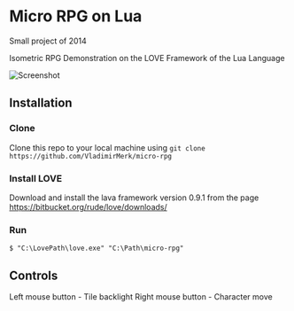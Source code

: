 # Micro RPG on Lua

Small project of 2014

Isometric RPG Demonstration on the LOVE Framework of the Lua Language

![Screenshot](https://user-images.githubusercontent.com/8803103/72370696-d6732c80-3713-11ea-9e8f-ac7213b00822.png)

## Installation
### Clone

Clone this repo to your local machine using `git clone https://github.com/VladimirMerk/micro-rpg`

### Install LOVE

Download and install the lava framework version 0.9.1 from the page https://bitbucket.org/rude/love/downloads/

### Run
```shell
$ "C:\LovePath\love.exe" "C:\Path\micro-rpg"
```

## Controls
Left mouse button - Tile backlight
Right mouse button - Character move
